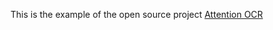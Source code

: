 This is the example of the open source project [Attention OCR](https://github.com/xiaohujecky/Attention-OCR)

